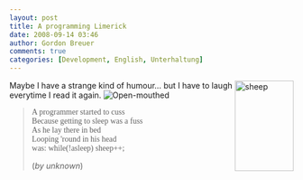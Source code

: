 ```yaml
---
layout: post
title: A programming Limerick
date: 2008-09-14 03:46
author: Gordon Breuer
comments: true
categories: [Development, English, Unterhaltung]
---
```

<p><img title="sheep" style="border-right: 0px; border-top: 0px; border-left: 0px; border-bottom: 0px" height="160" alt="sheep" src="http://anheledirwp.blob.core.windows.net/wordpress/2008/09/sheep_3.jpg" width="104" align="right" border="0" /> Maybe I have a strange kind of humour… but I have to laugh everytime I read it again. <img alt="Open-mouthed" src="http://anheledirwp.blob.core.windows.net/wordpress/2008/09/teeth_smile.gif" /></p>  <blockquote>   <p style="font-family: comic sans ms">A programmer started to cuss      <br />Because getting to sleep was a fuss       <br />As he lay there in bed       <br />Looping 'round in his head       <br />was: while(!asleep) sheep++;</p>    <p>(<em>by unknown</em>)</p></blockquote>
